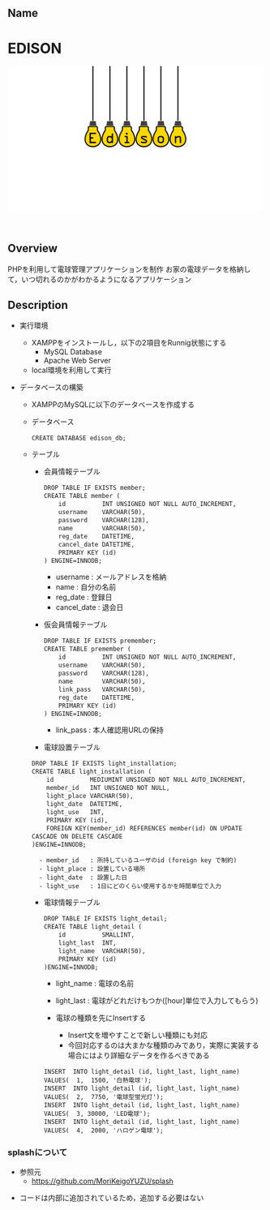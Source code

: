 ## Name

EDISON
====

![logo](./edison_logo.png)

</br>

## Overview

PHPを利用して電球管理アプリケーションを制作
お家の電球データを格納して，いつ切れるのかがわかるようになるアプリケーション

## Description

* 実行環境
    - XAMPPをインストールし，以下の2項目をRunnig状態にする
        - MySQL Database
        - Apache Web Server
    - local環境を利用して実行

* データベースの構築
    - XAMPPのMySQLに以下のデータベースを作成する
    - データベース
        ``` 
        CREATE DATABASE edison_db;
        ```

    - テーブル
        - 会員情報テーブル
            ``` 
            DROP TABLE IF EXISTS member;
            CREATE TABLE member (
                id          INT UNSIGNED NOT NULL AUTO_INCREMENT,
                username   	VARCHAR(50),
                password   	VARCHAR(128),
                name     	VARCHAR(50),
                reg_date   	DATETIME,
                cancel_date DATETIME,
                PRIMARY KEY (id)
            ) ENGINE=INNODB;
            ```

            - username      : メールアドレスを格納
            - name          : 自分の名前
            - reg_date      : 登録日
            - cancel_date   : 退会日

        

        - 仮会員情報テーブル
            ``` 
            DROP TABLE IF EXISTS premember;
            CREATE TABLE premember (
                id          INT UNSIGNED NOT NULL AUTO_INCREMENT,
                username   	VARCHAR(50),
                password   	VARCHAR(128),
                name     	VARCHAR(50),
                link_pass   VARCHAR(50),
                reg_date   	DATETIME,
                PRIMARY KEY (id)
            ) ENGINE=INNODB;
            ```

            - link_pass : 本人確認用URLの保持

        - 電球設置テーブル
        ``` 
        DROP TABLE IF EXISTS light_installation;
        CREATE TABLE light_installation (
            id          MEDIUMINT UNSIGNED NOT NULL AUTO_INCREMENT,
            member_id   INT UNSIGNED NOT NULL,
            light_place VARCHAR(50),
            light_date  DATETIME,
            light_use   INT,
            PRIMARY KEY (id),
            FOREIGN KEY(member_id) REFERENCES member(id) ON UPDATE CASCADE ON DELETE CASCADE
        )ENGINE=INNODB;
        ```

            - member_id   : 所持しているユーザのid (foreign key で制約)
            - light_place : 設置している場所
            - light_date  : 設置した日
            - light_use   : 1日にどのくらい使用するかを時間単位で入力

        - 電球情報テーブル
            ``` 
            DROP TABLE IF EXISTS light_detail;
            CREATE TABLE light_detail (
                id          SMALLINT,
                light_last  INT,
                light_name  VARCHAR(50),
                PRIMARY KEY (id)
            )ENGINE=INNODB;
            ```

            - light_name : 電球の名前
            - light_last : 電球がどれだけもつか([hour]単位で入力してもらう)

            - 電球の種類を先にInsertする
                - Insert文を増やすことで新しい種類にも対応
                - 今回対応するのは大まかな種類のみであり，実際に実装する場合にはより詳細なデータを作るべきである
            ``` 
            INSERT  INTO light_detail (id, light_last, light_name) VALUES(  1,  1500, '白熱電球');
            INSERT  INTO light_detail (id, light_last, light_name) VALUES(  2,  7750, '電球型蛍光灯');
            INSERT  INTO light_detail (id, light_last, light_name) VALUES(  3, 30000, 'LED電球');
            INSERT  INTO light_detail (id, light_last, light_name) VALUES(  4,  2000, 'ハロゲン電球');
            ```

### splashについて

* 参照元
    - https://github.com/MoriKeigoYUZU/splash
- コードは内部に追加されているため，追加する必要はない